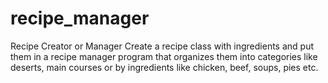 # recipe_manager
Recipe Creator or Manager
Create a recipe class with ingredients
and put them in a recipe manager program that organizes them into categories like deserts, main courses
or by ingredients like chicken, beef, soups, pies etc.
